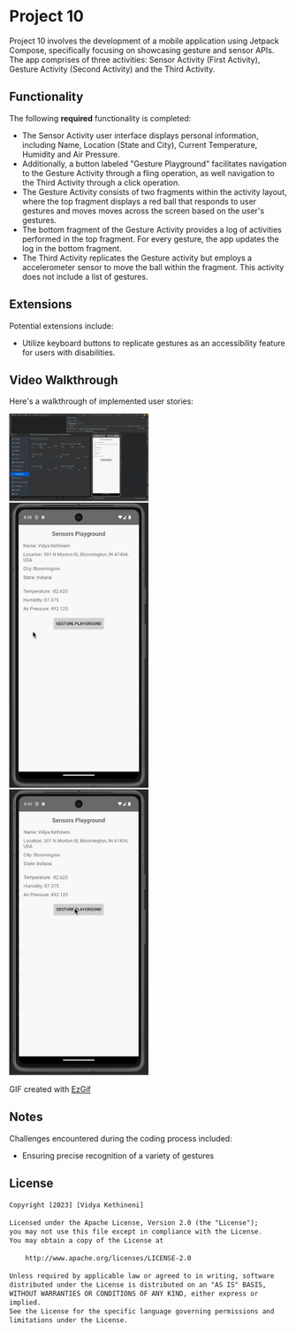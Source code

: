 # Project 10

Project 10 involves the development of a mobile application using Jetpack Compose, specifically focusing on showcasing gesture and sensor APIs. The app comprises of three activities: Sensor Activity (First Activity), Gesture Activity (Second Activity) and the Third Activity.

## Functionality 

The following **required** functionality is completed:

- The Sensor Activity user interface displays personal information, including Name, Location (State and City), Current Temperature, Humidity and Air Pressure.
- Additionally, a button labeled "Gesture Playground" facilitates navigation to the Gesture Activity through a fling operation, as well navigation to the Third Activity through a click operation.
- The Gesture Activity consists of two fragments within the activity layout, where the top fragment displays a red ball that responds to user gestures and moves  moves across the screen based on the user's gestures.
- The bottom fragment of the Gesture Activity provides a log of activities performed in the top fragment. For every gesture, the app updates the log in the bottom fragment.
- The Third Activity replicates the Gesture activity but employs a accelerometer sensor to move the ball within the fragment. This activity does not include a list of gestures.

## Extensions

Potential extensions include:
- Utilize keyboard buttons to replicate gestures as an accessibility feature for users with disabilities.

## Video Walkthrough

Here's a walkthrough of implemented user stories:

<img src='SensorActivity.gif' title='SensorActivity' width='50%' alt='SensorActivity' />
<img src='GestureActivity.gif' title='GestureActivity' width='50%' alt='GestureActivity' />
<img src='ThirdActivity.gif' title='ThirdActivity' width='50%' alt='ThirdActivity' />

GIF created with [EzGif](https://ezgif.com/) 

## Notes

Challenges encountered during the coding process included:
  - Ensuring precise recognition of a variety of gestures
  
## License

    Copyright [2023] [Vidya Kethineni]

    Licensed under the Apache License, Version 2.0 (the "License");
    you may not use this file except in compliance with the License.
    You may obtain a copy of the License at

        http://www.apache.org/licenses/LICENSE-2.0

    Unless required by applicable law or agreed to in writing, software
    distributed under the License is distributed on an "AS IS" BASIS,
    WITHOUT WARRANTIES OR CONDITIONS OF ANY KIND, either express or implied.
    See the License for the specific language governing permissions and
    limitations under the License.
